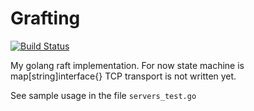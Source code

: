 Grafting 
==========

[![Build Status](https://travis-ci.org/barakb/go-rafting.svg?branch=master)](https://travis-ci.org/barakb/go-rafting)

My golang raft implementation.
For now state machine is map[string]interface{}
TCP transport is not written yet.

See sample usage in the file `servers_test.go`
